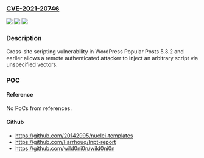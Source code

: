 ### [CVE-2021-20746](https://cve.mitre.org/cgi-bin/cvename.cgi?name=CVE-2021-20746)
![](https://img.shields.io/static/v1?label=Product&message=WordPress%20Popular%20Posts&color=blue)
![](https://img.shields.io/static/v1?label=Version&message=n%2Fa&color=blue)
![](https://img.shields.io/static/v1?label=Vulnerability&message=Cross-site%20scripting&color=brighgreen)

### Description

Cross-site scripting vulnerability in WordPress Popular Posts 5.3.2 and earlier allows a remote authenticated attacker to inject an arbitrary script via unspecified vectors.

### POC

#### Reference
No PoCs from references.

#### Github
- https://github.com/20142995/nuclei-templates
- https://github.com/Farrhouq/Inpt-report
- https://github.com/wild0ni0n/wild0ni0n

